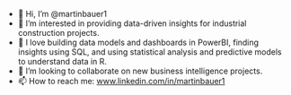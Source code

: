 - 👋 Hi, I’m @martinbauer1
- 👀 I’m interested in providing data-driven insights for industrial construction projects.
- 🌱 I love building data models and dashboards in PowerBI, finding insights using SQL, and using statistical analysis and predictive models to understand data in R.
- 💞️ I’m looking to collaborate on new business intelligence projects.
- 📫 How to reach me: www.linkedin.com/in/martinbauer1

<!---
martinbauer1/martinbauer1 is a ✨ special ✨ repository because its `README.md` (this file) appears on your GitHub profile.
You can click the Preview link to take a look at your changes.
--->
